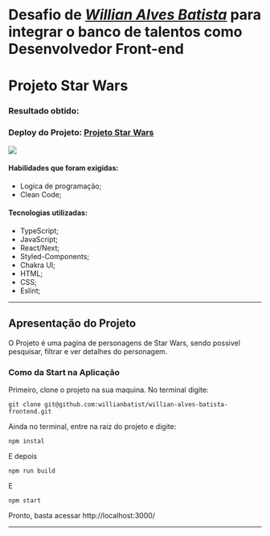 # Desafio de _[Willian Alves Batista](https://www.linkedin.com/in/willian-alves-batista-60aa6a180/)_ para integrar o banco de talentos como Desenvolvedor Front-end


# Projeto Star Wars
### Resultado obtido:
### Deploy do Projeto: [Projeto Star Wars](https://starwars-willian-alves-batista.netlify.app/)
![](./public/star-wars.gif)

#### Habilidades que foram exigidas:

  - Logica de programação;
  - Clean Code;

#### Tecnologias utilizadas:

  - TypeScript;
  - JavaScript;
  - React/Next;
  - Styled-Components;
  - Chakra UI;
  - HTML;
  - CSS;
  - Eslint;

---

## Apresentação do Projeto

O Projeto é uma pagina de personagens de Star Wars, sendo possivel pesquisar, filtrar e ver detalhes do personagem.


### Como da Start na Aplicação

Primeiro, clone o projeto na sua maquina. No terminal digite:

    git clone git@github.com:willianbatist/willian-alves-batista-frontend.git
    
Ainda no terminal, entre na raiz do projeto e digite:

    npm instal

E depois

    npm run build
    
E

    npm start


Pronto, basta acessar http://localhost:3000/

---
